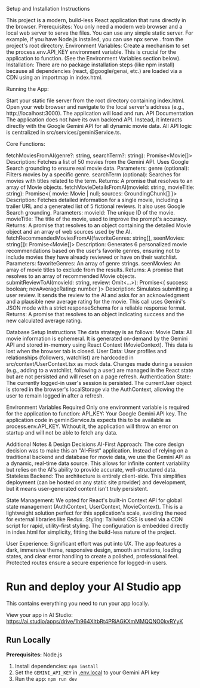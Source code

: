Setup and Installation Instructions

This project is a modern, build-less React application that runs directly in the browser.
Prerequisites: You only need a modern web browser and a local web server to serve the files. You can use any simple static server. For example, if you have Node.js installed, you can use npx serve . from the project's root directory.
Environment Variables: Create a mechanism to set the process.env.API_KEY environment variable. This is crucial for the application to function. (See the Environment Variables section below).
Installation: There are no package installation steps (like npm install) because all dependencies (react, @google/genai, etc.) are loaded via a CDN using an importmap in index.html.

Running the App:

Start your static file server from the root directory containing index.html.
Open your web browser and navigate to the local server's address (e.g., http://localhost:3000). The application will load and run.
API Documentation
The application does not have its own backend API. Instead, it interacts directly with the Google Gemini API for all dynamic movie data. All API logic is centralized in src/services/geminiService.ts.

Core Functions:

fetchMoviesFromAI(genre?: string, searchTerm?: string): Promise<Movie[]>
Description: Fetches a list of 50 movies from the Gemini API. Uses Google Search grounding to ensure real movie data.
Parameters:
genre (optional): Filters movies by a specific genre.
searchTerm (optional): Searches for movies with titles related to the term.
Returns: A promise that resolves to an array of Movie objects.
fetchMovieDetailsFromAI(movieId: string, movieTitle: string): Promise<{ movie: Movie | null; sources: GroundingChunk[] }>
Description: Fetches detailed information for a single movie, including a trailer URL and a generated list of 5 fictional reviews. It also uses Google Search grounding.
Parameters:
movieId: The unique ID of the movie.
movieTitle: The title of the movie, used to improve the prompt's accuracy.
Returns: A promise that resolves to an object containing the detailed Movie object and an array of web sources used by the AI.
fetchRecommendedMoviesFromAI(favoriteGenres: string[], seenMovies: string[]): Promise<Movie[]>
Description: Generates 6 personalized movie recommendations based on the user's favorite genres, ensuring not to include movies they have already reviewed or have on their watchlist.
Parameters:
favoriteGenres: An array of genre strings.
seenMovies: An array of movie titles to exclude from the results.
Returns: A promise that resolves to an array of recommended Movie objects.
submitReviewToAI(movieId: string, review: Omit<...>): Promise<{ success: boolean; newAverageRating: number }>
Description: Simulates submitting a user review. It sends the review to the AI and asks for an acknowledgment and a plausible new average rating for the movie. This call uses Gemini's JSON mode with a strict responseSchema for a reliable response format.
Returns: A promise that resolves to an object indicating success and the new calculated average rating.

Database Setup Instructions
The data strategy is as follows:
Movie Data: All movie information is ephemeral. It is generated on-demand by the Gemini API and stored in-memory using React Context (MovieContext). This data is lost when the browser tab is closed.
User Data: User profiles and relationships (followers, watchlist) are hardcoded in src/context/UserContext.tsx as mock data. Changes made during a session (e.g., adding to a watchlist, following a user) are managed in the React state but are not persisted and will reset on a page refresh.
Authentication State: The currently logged-in user's session is persisted. The currentUser object is stored in the browser's localStorage via the AuthContext, allowing the user to remain logged in after a refresh.

Environment Variables Required
Only one environment variable is required for the application to function:
API_KEY: Your Google Gemini API key.
The application code in geminiService.ts expects this to be available as process.env.API_KEY. Without it, the application will throw an error on startup and will not be able to fetch any data.

Additional Notes & Design Decisions
AI-First Approach: The core design decision was to make this an "AI-First" application. Instead of relying on a traditional backend and database for movie data, we use the Gemini API as a dynamic, real-time data source. This allows for infinite content variability but relies on the AI's ability to provide accurate, well-structured data.
Stateless Backend: The architecture is entirely client-side. This simplifies deployment (can be hosted on any static site provider) and development, but it means user-generated content isn't truly persistent.

State Management: We opted for React's built-in Context API for global state management (AuthContext, UserContext, MovieContext). This is a lightweight solution perfect for this application's scale, avoiding the need for external libraries like Redux.
Styling: Tailwind CSS is used via a CDN script for rapid, utility-first styling. The configuration is embedded directly in index.html for simplicity, fitting the build-less nature of the project.

User Experience: Significant effort was put into UX. The app features a dark, immersive theme, responsive design, smooth animations, loading states, and clear error handling to create a polished, professional feel. Protected routes ensure a secure experience for logged-in users.


# Run and deploy your AI Studio app

This contains everything you need to run your app locally.

View your app in AI Studio: https://ai.studio/apps/drive/1h964XltbRt4PRiAGKXmMMQQNO0kvRYyK

## Run Locally

**Prerequisites:**  Node.js


1. Install dependencies:
   `npm install`
2. Set the `GEMINI_API_KEY` in [.env.local](.env.local) to your Gemini API key
3. Run the app:
   `npm run dev`
